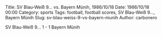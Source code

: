 Title: SV Blau-Weiß 9… vs. Bayern Münih, 1986/10/18
Date: 1986/10/18 00:00
Category: sports
Tags: football, football scores, SV Blau-Weiß 9…, Bayern Münih
Slug: sv-blau-weiss-9-vs-bayern-munih
Author: carbonero


SV Blau-Weiß 9… 1 - 1 Bayern Münih
